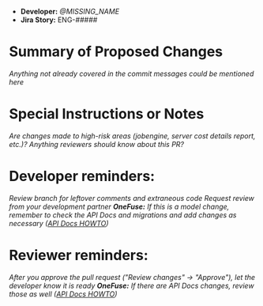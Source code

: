 - **Developer:** _@MISSING_NAME_
- **Jira Story:** ENG-_#####_

# Summary of Proposed Changes
_Anything not already covered in the commit messages could be mentioned here_



# Special Instructions or Notes
_Are changes made to high-risk areas (jobengine, server cost details report, etc.)? Anything reviewers should know about this PR?_



# Developer reminders:
_Review branch for leftover comments and extraneous code_
_Request review from your development partner_
_**OneFuse:** If this is a model change, remember to check the API Docs and migrations and add changes as necessary ([API Docs HOWTO](https://cloudbolt.atlassian.net/wiki/spaces/ENG/pages/718340176/HOWTO+Update+the+OneFuse+API+Docs+via+SwaggerHub))_

# Reviewer reminders:
_After you approve the pull request ("Review changes" -> "Approve"), let the developer know it is ready_
_**OneFuse:** If there are API Docs changes, review those as well ([API Docs HOWTO](https://cloudbolt.atlassian.net/wiki/spaces/ENG/pages/718340176/HOWTO+Update+the+OneFuse+API+Docs+via+SwaggerHub))_
